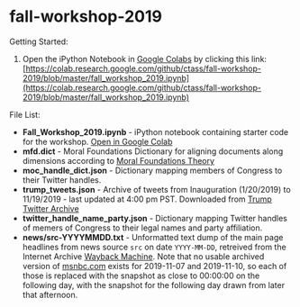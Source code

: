 # fall-workshop-2019

Getting Started:
1. Open the iPython Notebook in [Google Colabs](https://colab.research.google.com) by clicking this link: [https://colab.research.google.com/github/ctass/fall-workshop-2019/blob/master/fall_workshop_2019.ipynb](https://colab.research.google.com/github/ctass/fall-workshop-2019/blob/master/fall_workshop_2019.ipynb)

File List:
- **Fall_Workshop_2019.ipynb** - iPython notebook containing starter code for the workshop. [Open in Google Colab](https://colab.research.google.com/github/ctass/fall-workshop-2019/blob/master/fall_workshop_2019.ipynb)
- **mfd.dict** - Moral Foundations Dictionary for aligning documents along dimensions according to [Moral Foundations Theory](https://moralfoundations.org/)
- **moc_handle_dict.json** - Dictionary mapping members of Congress to their Twitter handles.
- **trump_tweets.json** - Archive of tweets from Inauguration (1/20/2019) to 11/19/2019 - last updated at 4:00 pm PST. Downloaded from [Trump Twitter Archive](trumptwitterarchive.com)
- **twitter_handle_name_party.json** - Dictionary mapping Twitter handles of memers of Congress to their legal names and party affiliation.
- **news/src-YYYYMMDD.txt** - Unformatted text dump of the main page headlines from news source `src` on date `YYYY-MM-DD`, retreived from the Internet Archive [Wayback Machine](https://web.archive.org). Note that no usable archived version of [msnbc.com](msnbc.com) exists for 2019-11-07 and 2019-11-10, so each of those is replaced with the snapshot as close to 00:00:00 on the following day, with the snapshot for the following day drawn from later that afternoon.

